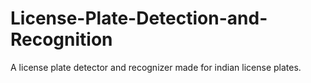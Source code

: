 # License-Plate-Detection-and-Recognition
A license plate detector and recognizer made for indian license plates.
